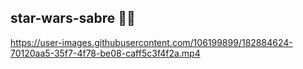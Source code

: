 ## star-wars-sabre 🌌🔫 




https://user-images.githubusercontent.com/106199899/182884624-70120aa5-35f7-4f78-be08-caff5c3f4f2a.mp4

